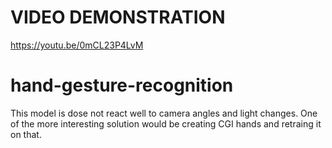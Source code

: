 # VIDEO DEMONSTRATION
https://youtu.be/0mCL23P4LvM


# hand-gesture-recognition
This model is dose not react well to camera angles and light changes. One of the more interesting solution would be creating CGI hands and retraing it on that.
